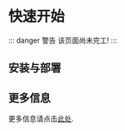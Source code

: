 # 快速开始

::: danger 警告
该页面尚未完工!
:::

## 安装与部署

## 更多信息

更多信息请点击[此处](https://vitepress.dev/guide/getting-started).